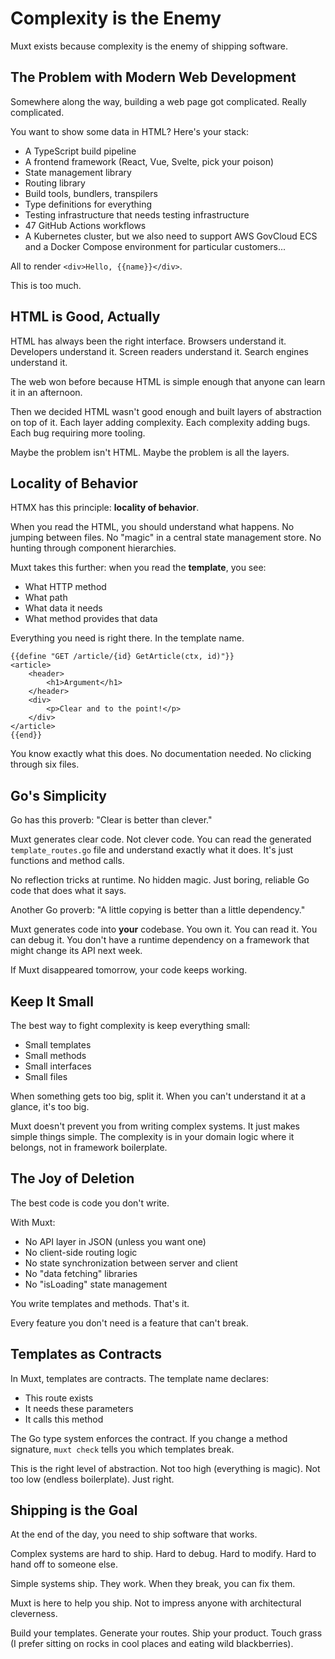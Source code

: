 # Complexity is the Enemy

Muxt exists because complexity is the enemy of shipping software.

## The Problem with Modern Web Development

Somewhere along the way, building a web page got complicated. Really complicated.

You want to show some data in HTML? Here's your stack:
- A TypeScript build pipeline
- A frontend framework (React, Vue, Svelte, pick your poison)
- State management library
- Routing library
- Build tools, bundlers, transpilers
- Type definitions for everything
- Testing infrastructure that needs testing infrastructure
- 47 GitHub Actions workflows
- A Kubernetes cluster, but we also need to support AWS GovCloud ECS and a Docker Compose environment for particular customers...

All to render `<div>Hello, {{name}}</div>`.

This is too much.

## HTML is Good, Actually

HTML has always been the right interface. Browsers understand it. Developers understand it. Screen readers understand it. Search engines understand it.

The web won before because HTML is simple enough that anyone can learn it in an afternoon.

Then we decided HTML wasn't good enough and built layers of abstraction on top of it. Each layer adding complexity. Each complexity adding bugs. Each bug requiring more tooling.

Maybe the problem isn't HTML. Maybe the problem is all the layers.

## Locality of Behavior

HTMX has this principle: **locality of behavior**.

When you read the HTML, you should understand what happens. No jumping between files. No "magic" in a central state management store. No hunting through component hierarchies.

Muxt takes this further: when you read the **template**, you see:
- What HTTP method
- What path
- What data it needs
- What method provides that data

Everything you need is right there. In the template name.

```gotemplate
{{define "GET /article/{id} GetArticle(ctx, id)"}}
<article>
    <header>
        <h1>Argument</h1>
    </header>
    <div>
        <p>Clear and to the point!</p>
    </div>
</article>
{{end}}
```

You know exactly what this does. No documentation needed. No clicking through six files.

## Go's Simplicity

Go has this proverb: "Clear is better than clever."

Muxt generates clear code. Not clever code. You can read the generated `template_routes.go` file and understand exactly what it does. It's just functions and method calls.

No reflection tricks at runtime. No hidden magic. Just boring, reliable Go code that does what it says.

Another Go proverb: "A little copying is better than a little dependency."

Muxt generates code into **your** codebase. You own it. You can read it. You can debug it. You don't have a runtime dependency on a framework that might change its API next week.

If Muxt disappeared tomorrow, your code keeps working.

## Keep It Small

The best way to fight complexity is keep everything small:
- Small templates
- Small methods
- Small interfaces
- Small files

When something gets too big, split it. When you can't understand it at a glance, it's too big.

Muxt doesn't prevent you from writing complex systems. It just makes simple things simple. The complexity is in your domain logic where it belongs, not in framework boilerplate.

## The Joy of Deletion

The best code is code you don't write.

With Muxt:
- No API layer in JSON (unless you want one)
- No client-side routing logic
- No state synchronization between server and client
- No "data fetching" libraries
- No "isLoading" state management

You write templates and methods. That's it.

Every feature you don't need is a feature that can't break.

## Templates as Contracts

In Muxt, templates are contracts. The template name declares:
- This route exists
- It needs these parameters
- It calls this method

The Go type system enforces the contract. If you change a method signature, `muxt check` tells you which templates break.

This is the right level of abstraction. Not too high (everything is magic). Not too low (endless boilerplate). Just right.

## Shipping is the Goal

At the end of the day, you need to ship software that works.

Complex systems are hard to ship. Hard to debug. Hard to modify. Hard to hand off to someone else.

Simple systems ship. They work. When they break, you can fix them.

Muxt is here to help you ship. Not to impress anyone with architectural cleverness.

Build your templates. Generate your routes. Ship your product. Touch grass (I prefer sitting on rocks in cool places and eating wild blackberries).
